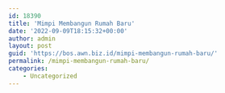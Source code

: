 ```yaml
---
id: 18390
title: 'Mimpi Membangun Rumah Baru'
date: '2022-09-09T18:15:32+00:00'
author: admin
layout: post
guid: 'https://bos.awn.biz.id/mimpi-membangun-rumah-baru/'
permalink: /mimpi-membangun-rumah-baru/
categories:
    - Uncategorized
---
```


